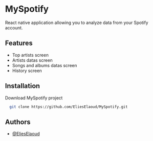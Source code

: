 # MySpotify

React native application allowing you to analyze data from your Spotify account.


## Features

- Top artists screen
- Artists datas screen
- Songs and albums datas screen
- History screen


## Installation

Download MySpotify project

```bash
  git clone https://github.com/EliesElaoud/MySpotify.git
```
    
## Authors

- [@EliesElaoud](https://www.github.com/EliesElaoud)

